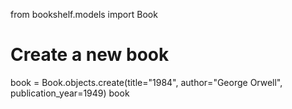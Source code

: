 from bookshelf.models import Book

# Create a new book
book = Book.objects.create(title="1984", author="George Orwell", publication_year=1949)
book
